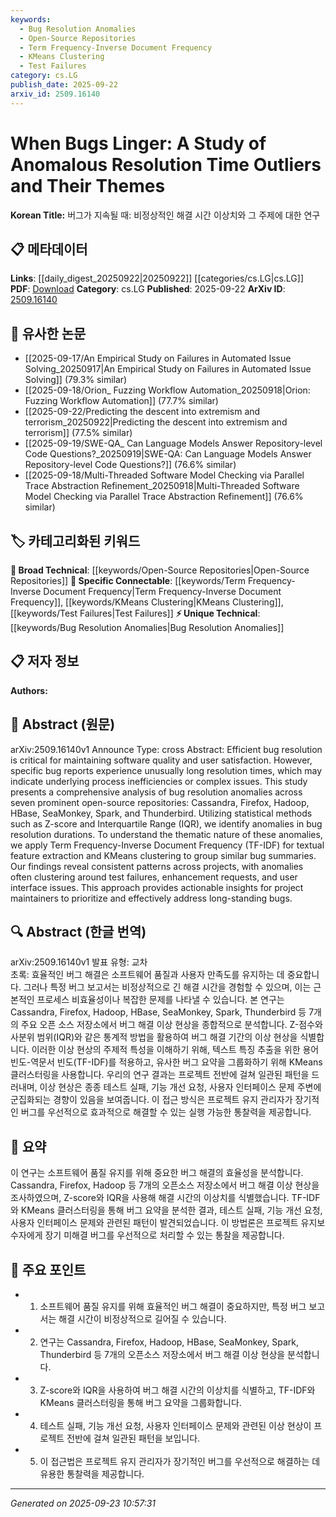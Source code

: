 ```yaml
---
keywords:
  - Bug Resolution Anomalies
  - Open-Source Repositories
  - Term Frequency-Inverse Document Frequency
  - KMeans Clustering
  - Test Failures
category: cs.LG
publish_date: 2025-09-22
arxiv_id: 2509.16140
---
```


<!-- KEYWORD_LINKING_METADATA:
{
  "processed_timestamp": "2025-09-23T10:57:31.067260",
  "vocabulary_version": "1.0",
  "selected_keywords": [
    "Bug Resolution Anomalies",
    "Open-Source Repositories",
    "Term Frequency-Inverse Document Frequency",
    "KMeans Clustering",
    "Test Failures"
  ],
  "rejected_keywords": [],
  "similarity_scores": {
    "Bug Resolution Anomalies": 0.78,
    "Open-Source Repositories": 0.7,
    "Term Frequency-Inverse Document Frequency": 0.75,
    "KMeans Clustering": 0.8,
    "Test Failures": 0.77
  },
  "extraction_method": "AI_prompt_based",
  "budget_applied": true,
  "candidates_json": {
    "candidates": [
      {
        "surface": "bug resolution anomalies",
        "canonical": "Bug Resolution Anomalies",
        "aliases": [
          "anomalous bug resolution",
          "bug resolution outliers"
        ],
        "category": "unique_technical",
        "rationale": "This concept is central to the study and offers a unique perspective on software maintenance challenges.",
        "novelty_score": 0.75,
        "connectivity_score": 0.65,
        "specificity_score": 0.8,
        "link_intent_score": 0.78
      },
      {
        "surface": "open-source repositories",
        "canonical": "Open-Source Repositories",
        "aliases": [
          "open-source projects",
          "OSS repositories"
        ],
        "category": "broad_technical",
        "rationale": "Connects to a wide range of software development and collaboration topics.",
        "novelty_score": 0.45,
        "connectivity_score": 0.85,
        "specificity_score": 0.6,
        "link_intent_score": 0.7
      },
      {
        "surface": "TF-IDF",
        "canonical": "Term Frequency-Inverse Document Frequency",
        "aliases": [
          "TF-IDF"
        ],
        "category": "specific_connectable",
        "rationale": "A common technique in text analysis, linking to broader themes in data processing and analysis.",
        "novelty_score": 0.5,
        "connectivity_score": 0.78,
        "specificity_score": 0.72,
        "link_intent_score": 0.75
      },
      {
        "surface": "KMeans clustering",
        "canonical": "KMeans Clustering",
        "aliases": [
          "K-Means",
          "KMeans"
        ],
        "category": "specific_connectable",
        "rationale": "Widely used in data science for grouping data, relevant to pattern recognition and machine learning.",
        "novelty_score": 0.55,
        "connectivity_score": 0.82,
        "specificity_score": 0.78,
        "link_intent_score": 0.8
      },
      {
        "surface": "test failures",
        "canonical": "Test Failures",
        "aliases": [
          "failed tests",
          "testing failures"
        ],
        "category": "specific_connectable",
        "rationale": "Directly relates to software quality assurance and debugging processes.",
        "novelty_score": 0.6,
        "connectivity_score": 0.75,
        "specificity_score": 0.7,
        "link_intent_score": 0.77
      }
    ],
    "ban_list_suggestions": [
      "software quality",
      "user satisfaction",
      "statistical methods"
    ]
  },
  "decisions": [
    {
      "candidate_surface": "bug resolution anomalies",
      "resolved_canonical": "Bug Resolution Anomalies",
      "decision": "linked",
      "scores": {
        "novelty": 0.75,
        "connectivity": 0.65,
        "specificity": 0.8,
        "link_intent": 0.78
      }
    },
    {
      "candidate_surface": "open-source repositories",
      "resolved_canonical": "Open-Source Repositories",
      "decision": "linked",
      "scores": {
        "novelty": 0.45,
        "connectivity": 0.85,
        "specificity": 0.6,
        "link_intent": 0.7
      }
    },
    {
      "candidate_surface": "TF-IDF",
      "resolved_canonical": "Term Frequency-Inverse Document Frequency",
      "decision": "linked",
      "scores": {
        "novelty": 0.5,
        "connectivity": 0.78,
        "specificity": 0.72,
        "link_intent": 0.75
      }
    },
    {
      "candidate_surface": "KMeans clustering",
      "resolved_canonical": "KMeans Clustering",
      "decision": "linked",
      "scores": {
        "novelty": 0.55,
        "connectivity": 0.82,
        "specificity": 0.78,
        "link_intent": 0.8
      }
    },
    {
      "candidate_surface": "test failures",
      "resolved_canonical": "Test Failures",
      "decision": "linked",
      "scores": {
        "novelty": 0.6,
        "connectivity": 0.75,
        "specificity": 0.7,
        "link_intent": 0.77
      }
    }
  ]
}
-->

# When Bugs Linger: A Study of Anomalous Resolution Time Outliers and Their Themes

**Korean Title:** 버그가 지속될 때: 비정상적인 해결 시간 이상치와 그 주제에 대한 연구

## 📋 메타데이터

**Links**: [[daily_digest_20250922|20250922]] [[categories/cs.LG|cs.LG]]
**PDF**: [Download](https://arxiv.org/pdf/2509.16140.pdf)
**Category**: cs.LG
**Published**: 2025-09-22
**ArXiv ID**: [2509.16140](https://arxiv.org/abs/2509.16140)

## 🔗 유사한 논문
- [[2025-09-17/An Empirical Study on Failures in Automated Issue Solving_20250917|An Empirical Study on Failures in Automated Issue Solving]] (79.3% similar)
- [[2025-09-18/Orion_ Fuzzing Workflow Automation_20250918|Orion: Fuzzing Workflow Automation]] (77.7% similar)
- [[2025-09-22/Predicting the descent into extremism and terrorism_20250922|Predicting the descent into extremism and terrorism]] (77.5% similar)
- [[2025-09-19/SWE-QA_ Can Language Models Answer Repository-level Code Questions?_20250919|SWE-QA: Can Language Models Answer Repository-level Code Questions?]] (76.6% similar)
- [[2025-09-18/Multi-Threaded Software Model Checking via Parallel Trace Abstraction Refinement_20250918|Multi-Threaded Software Model Checking via Parallel Trace Abstraction Refinement]] (76.6% similar)

## 🏷️ 카테고리화된 키워드
**🧠 Broad Technical**: [[keywords/Open-Source Repositories|Open-Source Repositories]]
**🔗 Specific Connectable**: [[keywords/Term Frequency-Inverse Document Frequency|Term Frequency-Inverse Document Frequency]], [[keywords/KMeans Clustering|KMeans Clustering]], [[keywords/Test Failures|Test Failures]]
**⚡ Unique Technical**: [[keywords/Bug Resolution Anomalies|Bug Resolution Anomalies]]

## 📋 저자 정보

**Authors:** 

## 📄 Abstract (원문)

arXiv:2509.16140v1 Announce Type: cross 
Abstract: Efficient bug resolution is critical for maintaining software quality and user satisfaction. However, specific bug reports experience unusually long resolution times, which may indicate underlying process inefficiencies or complex issues. This study presents a comprehensive analysis of bug resolution anomalies across seven prominent open-source repositories: Cassandra, Firefox, Hadoop, HBase, SeaMonkey, Spark, and Thunderbird. Utilizing statistical methods such as Z-score and Interquartile Range (IQR), we identify anomalies in bug resolution durations. To understand the thematic nature of these anomalies, we apply Term Frequency-Inverse Document Frequency (TF-IDF) for textual feature extraction and KMeans clustering to group similar bug summaries. Our findings reveal consistent patterns across projects, with anomalies often clustering around test failures, enhancement requests, and user interface issues. This approach provides actionable insights for project maintainers to prioritize and effectively address long-standing bugs.

## 🔍 Abstract (한글 번역)

arXiv:2509.16140v1 발표 유형: 교차  
초록: 효율적인 버그 해결은 소프트웨어 품질과 사용자 만족도를 유지하는 데 중요합니다. 그러나 특정 버그 보고서는 비정상적으로 긴 해결 시간을 경험할 수 있으며, 이는 근본적인 프로세스 비효율성이나 복잡한 문제를 나타낼 수 있습니다. 본 연구는 Cassandra, Firefox, Hadoop, HBase, SeaMonkey, Spark, Thunderbird 등 7개의 주요 오픈 소스 저장소에서 버그 해결 이상 현상을 종합적으로 분석합니다. Z-점수와 사분위 범위(IQR)와 같은 통계적 방법을 활용하여 버그 해결 기간의 이상 현상을 식별합니다. 이러한 이상 현상의 주제적 특성을 이해하기 위해, 텍스트 특징 추출을 위한 용어 빈도-역문서 빈도(TF-IDF)를 적용하고, 유사한 버그 요약을 그룹화하기 위해 KMeans 클러스터링을 사용합니다. 우리의 연구 결과는 프로젝트 전반에 걸쳐 일관된 패턴을 드러내며, 이상 현상은 종종 테스트 실패, 기능 개선 요청, 사용자 인터페이스 문제 주변에 군집화되는 경향이 있음을 보여줍니다. 이 접근 방식은 프로젝트 유지 관리자가 장기적인 버그를 우선적으로 효과적으로 해결할 수 있는 실행 가능한 통찰력을 제공합니다.

## 📝 요약

이 연구는 소프트웨어 품질 유지를 위해 중요한 버그 해결의 효율성을 분석합니다. Cassandra, Firefox, Hadoop 등 7개의 오픈소스 저장소에서 버그 해결 이상 현상을 조사하였으며, Z-score와 IQR을 사용해 해결 시간의 이상치를 식별했습니다. TF-IDF와 KMeans 클러스터링을 통해 버그 요약을 분석한 결과, 테스트 실패, 기능 개선 요청, 사용자 인터페이스 문제와 관련된 패턴이 발견되었습니다. 이 방법론은 프로젝트 유지보수자에게 장기 미해결 버그를 우선적으로 처리할 수 있는 통찰을 제공합니다.

## 🎯 주요 포인트

- 1. 소프트웨어 품질 유지를 위해 효율적인 버그 해결이 중요하지만, 특정 버그 보고서는 해결 시간이 비정상적으로 길어질 수 있습니다.
- 2. 연구는 Cassandra, Firefox, Hadoop, HBase, SeaMonkey, Spark, Thunderbird 등 7개의 오픈소스 저장소에서 버그 해결 이상 현상을 분석합니다.
- 3. Z-score와 IQR을 사용하여 버그 해결 시간의 이상치를 식별하고, TF-IDF와 KMeans 클러스터링을 통해 버그 요약을 그룹화합니다.
- 4. 테스트 실패, 기능 개선 요청, 사용자 인터페이스 문제와 관련된 이상 현상이 프로젝트 전반에 걸쳐 일관된 패턴을 보입니다.
- 5. 이 접근법은 프로젝트 유지 관리자가 장기적인 버그를 우선적으로 해결하는 데 유용한 통찰력을 제공합니다.


---

*Generated on 2025-09-23 10:57:31*